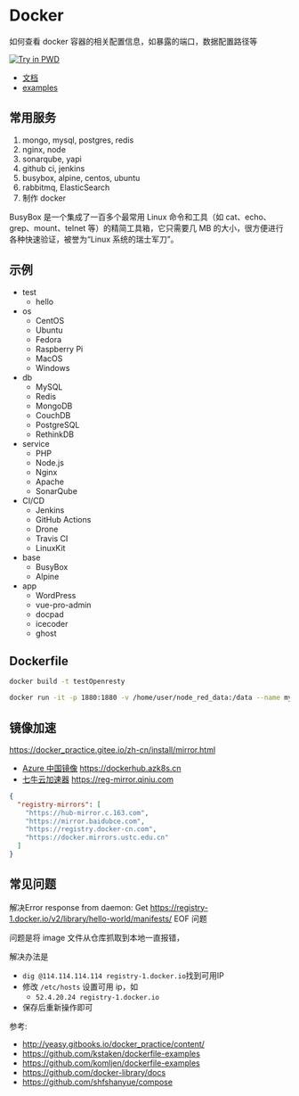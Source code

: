 # Docker

如何查看 docker 容器的相关配置信息，如暴露的端口，数据配置路径等

<a href="http://play-with-docker.com"><img src="https://github.com/play-with-docker/stacks/raw/cff22438cb4195ace27f9b15784bbb497047afa7/assets/images/button.png" alt="Try in PWD"></a>

- [文档](./docs/readme.md)
- [examples](./examples/)

## 常用服务

1. mongo, mysql, postgres, redis
2. nginx, node
3. sonarqube, yapi
4. github ci, jenkins
5. busybox, alpine, centos, ubuntu
6. rabbitmq, ElasticSearch
7. 制作 docker

BusyBox 是一个集成了一百多个最常用 Linux 命令和工具（如 cat、echo、grep、mount、telnet 等）的精简工具箱，它只需要几 MB 的大小，很方便进行各种快速验证，被誉为“Linux 系统的瑞士军刀”。

## 示例

- test
  - hello
- os
  - CentOS
  - Ubuntu
  - Fedora
  - Raspberry Pi
  - MacOS
  - Windows
- db
  - MySQL
  - Redis
  - MongoDB
  - CouchDB
  - PostgreSQL
  - RethinkDB
- service
  - PHP
  - Node.js
  - Nginx
  - Apache
  - SonarQube
- CI/CD
  - Jenkins
  - GitHub Actions
  - Drone
  - Travis CI
  - LinuxKit
- base
  - BusyBox
  - Alpine
- app
  - WordPress
  - vue-pro-admin
  - docpad
  - icecoder
  - ghost

## Dockerfile

```bash
docker build -t testOpenresty

docker run -it -p 1880:1880 -v /home/user/node_red_data:/data --name mynodered nodered/node-red
```

## 镜像加速

https://docker_practice.gitee.io/zh-cn/install/mirror.html

- [Azure 中国镜像](https://github.com/Azure/container-service-for-azure-china/blob/master/aks/README.md#22-container-registry-proxy) https://dockerhub.azk8s.cn
- [七牛云加速器](https://kirk-enterprise.github.io/hub-docs/#/user-guide/mirror) https://reg-mirror.qiniu.com

```json
{
  "registry-mirrors": [
    "https://hub-mirror.c.163.com",
    "https://mirror.baidubce.com",
    "https://registry.docker-cn.com",
    "https://docker.mirrors.ustc.edu.cn"
  ]
}
```

## 常见问题

解决Error response from daemon: Get https://registry-1.docker.io/v2/library/hello-world/manifests/ EOF 问题

问题是将 image 文件从仓库抓取到本地一直报错，

解决办法是

- `dig @114.114.114.114 registry-1.docker.io`找到可用IP
- 修改 `/etc/hosts` 设置可用 ip，如
  - `52.4.20.24 registry-1.docker.io`
- 保存后重新操作即可



参考:

- http://yeasy.gitbooks.io/docker_practice/content/
- https://github.com/kstaken/dockerfile-examples
- https://github.com/komljen/dockerfile-examples
- https://github.com/docker-library/docs
- https://github.com/shfshanyue/compose
